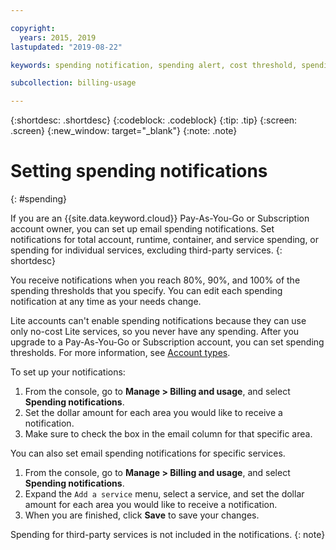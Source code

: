 ```yaml
---

copyright:
  years: 2015, 2019
lastupdated: "2019-08-22"

keywords: spending notification, spending alert, cost threshold, spending threshold

subcollection: billing-usage

---
```


{:shortdesc: .shortdesc}
{:codeblock: .codeblock}
{:tip: .tip}
{:screen: .screen}
{:new_window: target="_blank"}
{:note: .note}

# Setting spending notifications
{: #spending}

If you are an {{site.data.keyword.cloud}} Pay-As-You-Go or Subscription account owner, you can set up email spending notifications. Set notifications for total account, runtime, container, and service spending, or spending for individual services, excluding third-party services.
{: shortdesc}

You receive notifications when you reach 80%, 90%, and 100% of the spending thresholds that you specify. You can edit each spending notification at any time as your needs change.

Lite accounts can't enable spending notifications because they can use only no-cost Lite services, so you never have any spending. After you upgrade to a Pay-As-You-Go or Subscription account, you can set spending thresholds. For more information, see [Account types](/docs/account?topic=account-accounts).

To set up your notifications:

1. From the console, go to **Manage > Billing and usage**, and select **Spending notifications**.
2. Set the dollar amount for each area you would like to receive a notification.
3. Make sure to check the box in the email column for that specific area.

You can also set email spending notifications for specific services.

1. From the console, go to **Manage > Billing and usage**, and select **Spending notifications**.
2. Expand the `Add a service` menu, select a service, and set the dollar amount for each area you would like to receive a notification.
3. When you are finished, click **Save** to save your changes.

Spending for third-party services is not included in the notifications.
{: note}
